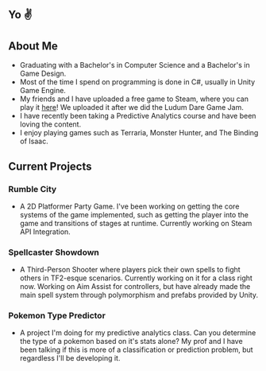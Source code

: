 ## Yo ✌️

<!--
**obliterine/obliterine** is a ✨ _special_ ✨ repository because its `README.md` (this file) appears on your GitHub profile.

Here are some ideas to get you started:

- 🔭 I’m currently working on ...
- 🌱 I’m currently learning ...
- 👯 I’m looking to collaborate on ...
- 🤔 I’m looking for help with ...
- 💬 Ask me about ...
- 📫 How to reach me: ...
- 😄 Pronouns: ...
- ⚡ Fun fact: ...
-->

## About Me
- Graduating with a Bachelor's in Computer Science and a Bachelor's in Game Design.
- Most of the time I spend on programming is done in C#, usually in Unity Game Engine.
- My friends and I have uploaded a free game to Steam, where you can play it [here](https://store.steampowered.com/app/3324230/Critter_Gang/)! We uploaded it after we did the Ludum Dare Game Jam.
- I have recently been taking a Predictive Analytics course and have been loving the content.
- I enjoy playing games such as Terraria, Monster Hunter, and The Binding of Isaac.

## Current Projects
### Rumble City
- A 2D Platformer Party Game. I've been working on getting the core systems of the game implemented, such as getting the player into the game and transitions of stages at runtime. Currently working on Steam API Integration.

### Spellcaster Showdown
- A Third-Person Shooter where players pick their own spells to fight others in TF2-esque scenarios. Currently working on it for a class right now. Working on Aim Assist for controllers, but have already made the main spell system through polymorphism and prefabs provided by Unity.

### Pokemon Type Predictor
- A project I'm doing for my predictive analytics class. Can you determine the type of a pokemon based on it's stats alone? My prof and I have been talking if this is more of a classification or prediction problem, but regardless I'll be developing it.
